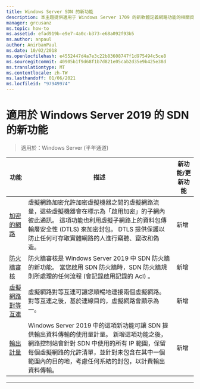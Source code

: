 ```yaml
---
title: Windows Server SDN 的新功能
description: 本主題提供適用于 Windows Server 1709 的新軟體定義網路功能的相關資訊
manager: grcusanz
ms.topic: how-to
ms.assetid: efad919b-e9e7-4a0c-b373-e68a092f93b5
ms.author: anpaul
author: AnirbanPaul
ms.date: 10/02/2018
ms.openlocfilehash: e4552447d4a7e3c22b83608747f1d975494c5ce8
ms.sourcegitcommit: 40905b1f9d68f1b7d821e05cab2d35e9b425e38d
ms.translationtype: MT
ms.contentlocale: zh-TW
ms.lasthandoff: 01/06/2021
ms.locfileid: "97949974"
---
```

# <a name="whats-new-in-sdn-for-windows-server-2019"></a>適用於 Windows Server 2019 的 SDN 的新功能

>適用於：Windows Server (半年通道)


|                         **功能**                          |                                                                                                                                                                                         **描述**                                                                                                                                                                                         | **新功能/更新功能** |
|--------------------------------------------------------------|-------------------------------------------------------------------------------------------------------------------------------------------------------------------------------------------------------------------------------------------------------------------------------------------------------------------------------------------------------------------------------------------------|-----------------|
| [加密的網路](vnet-encryption/sdn-vnet-encryption.md) | 虛擬網路加密允許加密虛擬機器之間的虛擬網路流量，這些虛擬機器會在標示為「啟用加密」的子網內彼此通訊。 這項功能也利用虛擬子網路上的資料包傳輸層安全性 (DTLS) 來加密封包。 DTLS 提供保護以防止任何可存取實體網路的人進行竊聽、竄改和偽造。 |       新增       |
|    [防火牆審核](security/sdn-firewall-auditing.md)    |                                                                                            防火牆審核是 Windows Server 2019 中 SDN 防火牆的新功能。 當您啟用 SDN 防火牆時，SDN 防火牆規則所處理的任何流程 (會記錄啟用記錄的 Acl) 。                                                                                            |       新增       |
| [虛擬網路對等互連](vnet-peering/sdn-vnet-peering.md)  |                                                                                                                      虛擬網路對等互連可讓您順暢地連接兩個虛擬網路。 對等互連之後，基於連線目的，虛擬網路會顯示為一。                                                                                                                      |       新增       |
|           [輸出計量](manage/sdn-egress.md)            |                  Windows Server 2019 中的這項新功能可讓 SDN 提供輸出資料傳輸的使用量計量。 新增這項功能之後，網路控制站會針對 SDN 中使用的所有 IP 範圍，保留每個虛擬網路的允許清單，並針對未包含在其中一個範圍內的目的地，考慮任何系結的封包，以計費輸出資料傳輸。                   |       新增       |

---



